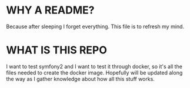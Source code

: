 # WHY A README?

Because after sleeping I forget everything. This file is to refresh my mind.

# WHAT IS THIS REPO

I want to test symfony2 and I want to test it through docker, so it's all the files needed to create the docker image. Hopefully will be updated along
the way as I gather knowledge about how all this stuff works.